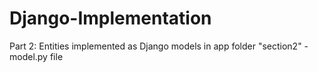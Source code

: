 # Django-Implementation

Part 2: Entities implemented as Django models in app folder "section2" - model.py file
